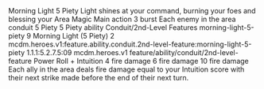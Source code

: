 <ability>
  <name>Morning Light</name>
  <cost>5 Piety</cost>
  <flavor>Light shines at your command, burning your foes and blessing your</flavor>
  <keywords>
    <keyword>Area</keyword>
    <keyword>Magic</keyword>
  </keywords>
  <type>Main action</type>
  <distance>3 burst</distance>
  <target>Each enemy in the area</target>
  <metadata>
    <class>conduit</class>
    <cost>5 Piety</cost>
    <cost_amount>5</cost_amount>
    <cost_resource>Piety</cost_resource>
    <feature_type>ability</feature_type>
    <file_dpath>Conduit/2nd-Level Features</file_dpath>
    <item_id>morning-light-5-piety</item_id>
    <item_index>9</item_index>
    <item_name>Morning Light (5 Piety)</item_name>
    <level>2</level>
    <scc>mcdm.heroes.v1:feature.ability.conduit.2nd-level-feature:morning-light-5-piety</scc>
    <scdc>1.1.1:5.2.7.5:09</scdc>
    <source>mcdm.heroes.v1</source>
    <type>feature/ability/conduit/2nd-level-feature</type>
  </metadata>
  <effects>
    <effect type="roll">
      <roll>Power Roll + Intuition</roll>
      <t1>4 fire damage</t1>
      <t2>6 fire damage</t2>
      <t3>10 fire damage</t3>
    </effect>
    <effect type="mundane">Each ally in the area deals fire damage equal to your Intuition score with their next strike made before the end of their next turn.</effect>
  </effects>
</ability>

